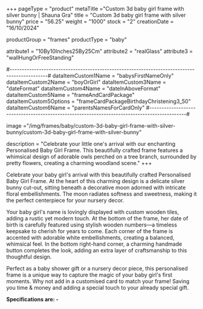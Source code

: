+++
pageType = "product"
metaTitle ="Custom 3d baby girl frame with silver bunny | Shauna Gra"
title = "Custom 3d baby girl frame with silver bunny"
price = "56.25"
weight = "1000"
stock = "2"
creationDate = "16/10/2024"

productGroup = "frames"
productType = "baby"

attribute1 = "10By10Inches25By25Cm" 
attribute2 = "realGlass"
attribute3 = "wallHungOrFreeStanding"

#---------------------------------------------------------------------------------------------#
dataItemCustom1Name = "babysFirstNameOnly"
dataItemCustom2Name = "boyOrGirl"
dataItemCustom3Name = "dateFormat"
dataItemCustom4Name = "dateInAboveFormat"
dataItemCustom5Name = "frameAndCardPackage"
dataItemCustom5Options = "frameCardPackageBirthdayChristening3_50"
dataItemCustom6Name = "parentsNamesForCardOnly"
#---------------------------------------------------------------------------------------------#

image ="/img/frames/baby/custom-3d-baby-girl-frame-with-silver-bunny/custom-3d-baby-girl-frame-with-silver-bunny"

description = "Celebrate your little one's arrival with our enchanting Personalised Baby Girl Frame. This beautifully crafted frame features a whimsical design of adorable owls perched on a tree branch, surrounded by pretty flowers, creating a charming woodland scene."
+++

Celebrate your baby girl's arrival with this beautifully crafted Personalised Baby Girl Frame. At the heart of this charming design is a delicate silver bunny cut-out, sitting beneath a decorative moon adorned with intricate floral embellishments. The moon radiates softness and sweetness, making it the perfect centerpiece for your nursery decor.

Your baby girl's name is lovingly displayed with custom wooden tiles, adding a rustic yet modern touch. At the bottom of the frame, her date of birth is carefully featured using stylish wooden numbers—a timeless keepsake to cherish for years to come.
Each corner of the frame is accented with adorable white embellishments, creating a balanced, whimsical feel. In the bottom right-hand corner, a charming handmade button completes the look, adding an extra layer of craftsmanship to this thoughtful design.

Perfect as a baby shower gift or a nursery decor piece, this personalised frame is a unique way to capture the magic of your baby girl's first moments.
Why not add in a customised card to match your frame!  Saving you time & money and adding a special touch to your already special gift.



**Specifications are: -**
